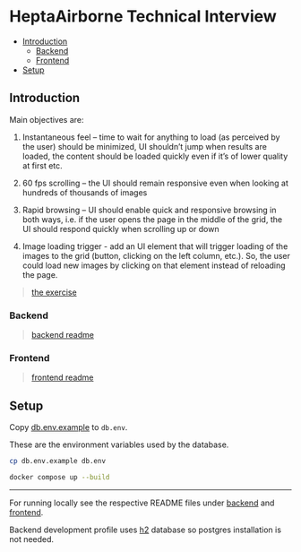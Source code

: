 # HeptaAirborne Technical Interview <!-- omit in toc -->

- [Introduction](#introduction)
  - [Backend](#backend)
  - [Frontend](#frontend)
- [Setup](#setup)

## Introduction

Main objectives are:

1. Instantaneous feel – time to wait for anything to load (as perceived by the user) should be minimized, UI shouldn’t jump when results are loaded, the content should be loaded quickly even if it’s of lower quality at first etc.

2. 60 fps scrolling – the UI should remain responsive even when looking at hundreds of thousands of images

3. Rapid browsing – UI should enable quick and responsive browsing in both ways, i.e. if the user opens the page in the middle of the grid, the UI should respond quickly when scrolling up or down

4. Image loading trigger - add an UI element that will trigger loading of the images to the grid (button, clicking on the left column, etc.). So, the user could load new images by clicking on that element instead of reloading the page.

> [the exercise](Hepta-Software_Engineer_Technical_Exercise[629].pdf)

### Backend

> [backend readme](./backend/README.md)

### Frontend

> [frontend readme](./frontend/README.md)

## Setup

Copy [db.env.example](db.env.example) to `db.env`.

These are the environment variables used by the database.

```bash
cp db.env.example db.env
```

```bash
docker compose up --build
```

---

For running locally see the respective README files under [backend](./backend/) and [frontend](./frontend/).

Backend development profile uses [h2](http://h2database.com/html/main.html) database
so postgres installation is not needed.
